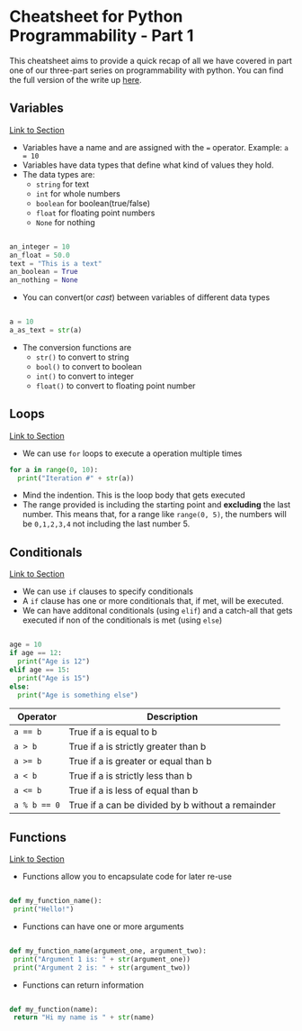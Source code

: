 # Cheatsheet for Python Programmability - Part 1

This cheatsheet aims to provide a quick recap of all we have covered in part one of our three-part series on programmability with python. You can find the full version of the write up [here](/README.md). 

## Variables
[Link to Section](variables.md)
* Variables have a name and are assigned with the `=` operator. Example: `a = 10`
* Variables have data types that define what kind of values they hold. 
* The data types are:
  * `string` for text
  * `int` for whole numbers
  * `boolean` for boolean(true/false)
  * `float` for floating point numbers
  * `None` for nothing

```python

an_integer = 10
an_float = 50.0
text = "This is a text"
an_boolean = True
an_nothing = None
```

* You can convert(or *cast*) between variables of different data types

```python

a = 10
a_as_text = str(a)
```
* The conversion functions are
  * `str()` to convert to string
  * `bool()` to convert to boolean
  * `int()` to convert to integer
  * `float()` to convert to floating point number

## Loops
[Link to Section](loops.md)
* We can use `for` loops to execute a operation multiple times

```python
for a in range(0, 10):
  print("Iteration #" + str(a))
```
* Mind the indention. This is the loop body that gets executed
* The range provided is including the starting point and **excluding** the last number. This means that, for a range like `range(0, 5)`, the numbers will be `0,1,2,3,4` not including the last number 5.

## Conditionals 
[Link to Section](loops.md)
* We can use `if` clauses to specify conditionals
* A `if` clause has one or more conditionals that, if met, will be executed. 
* We can have additonal conditionals (using `elif`) and a catch-all that gets executed if non of the conditionals is met (using `else`)

```python

age = 10
if age == 12:
  print("Age is 12")
elif age == 15:
  print("Age is 15")
else:
  print("Age is something else")
```

| **Operator**  | **Description**                                   |
|---------------|---------------------------------------------------|
| `a == b`      | True if a is equal to b                           |
| `a > b`       | True if a is strictly greater than b              |
| `a >= b`      | True if a is greater or equal than b              |
| `a < b`       | True if a is strictly less than b                 |
| `a <= b`      | True if a is less of equal than b                 |
| `a % b == 0`  | True if a can be divided by b without a remainder |

## Functions
[Link to Section](functions.md)
* Functions allow you to encapsulate code for later re-use

```python

def my_function_name():
 print("Hello!")
```
 
 * Functions can have one or more arguments
 
 ```python 
 
 def my_function_name(argument_one, argument_two):
  print("Argument 1 is: " + str(argument_one))
  print("Argument 2 is: " + str(argument_two))  
```

* Functions can return information

```python

def my_function(name):
 return "Hi my name is " + str(name)
```
